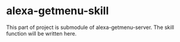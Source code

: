 # alexa-getmenu-skill
This part of project is submodule of alexa-getmenu-server. The skill function will be written here.

